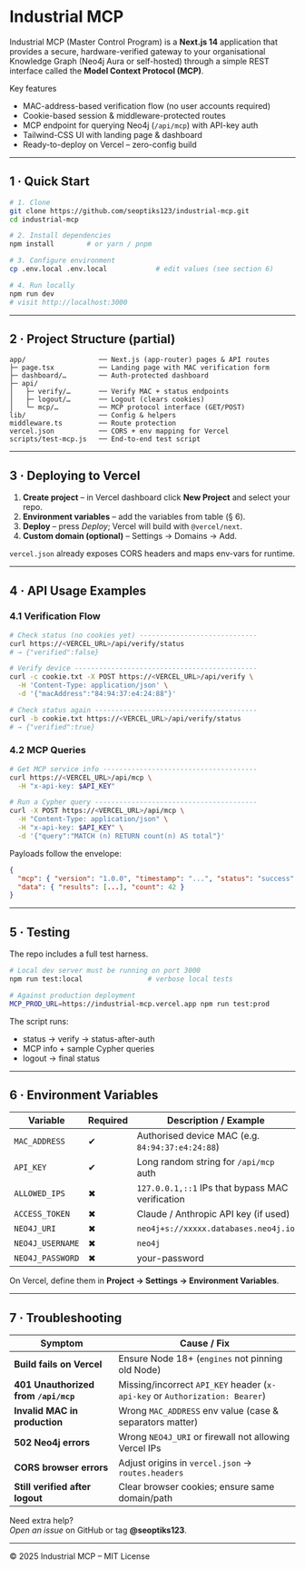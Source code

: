 # Industrial MCP

Industrial MCP (Master Control Program) is a **Next.js 14** application that provides a secure, hardware-verified gateway to your organisational Knowledge Graph (Neo4j Aura or self-hosted) through a simple REST interface called the **Model Context Protocol (MCP)**.

Key features  
* MAC-address-based verification flow (no user accounts required)  
* Cookie-based session & middleware-protected routes  
* MCP endpoint for querying Neo4j (`/api/mcp`) with API-key auth  
* Tailwind-CSS UI with landing page & dashboard  
* Ready-to-deploy on Vercel – zero-config build

---

## 1 · Quick Start

```bash
# 1. Clone
git clone https://github.com/seoptiks123/industrial-mcp.git
cd industrial-mcp

# 2. Install dependencies
npm install        # or yarn / pnpm

# 3. Configure environment
cp .env.local .env.local            # edit values (see section 6)

# 4. Run locally
npm run dev
# visit http://localhost:3000
```

---

## 2 · Project Structure (partial)

```
app/                  ── Next.js (app-router) pages & API routes
├─ page.tsx           ── Landing page with MAC verification form
├─ dashboard/…        ── Auth-protected dashboard
├─ api/
│   ├─ verify/…       ── Verify MAC + status endpoints
│   ├─ logout/…       ── Logout (clears cookies)
│   └─ mcp/…          ── MCP protocol interface (GET/POST)
lib/                  ── Config & helpers
middleware.ts         ── Route protection
vercel.json           ── CORS + env mapping for Vercel
scripts/test-mcp.js   ── End-to-end test script
```

---

## 3 · Deploying to Vercel

1. **Create project** – in Vercel dashboard click **New Project** and select your repo.  
2. **Environment variables** – add the variables from table (§ 6).  
3. **Deploy** – press *Deploy*; Vercel will build with `@vercel/next`.  
4. **Custom domain (optional)** – Settings → Domains → Add.

`vercel.json` already exposes CORS headers and maps env-vars for runtime.

---

## 4 · API Usage Examples

### 4.1 Verification Flow

```bash
# Check status (no cookies yet) -----------------------------
curl https://<VERCEL_URL>/api/verify/status
# → {"verified":false}

# Verify device ---------------------------------------------
curl -c cookie.txt -X POST https://<VERCEL_URL>/api/verify \
  -H 'Content-Type: application/json' \
  -d '{"macAddress":"84:94:37:e4:24:88"}'

# Check status again ----------------------------------------
curl -b cookie.txt https://<VERCEL_URL>/api/verify/status
# → {"verified":true}
```

### 4.2 MCP Queries

```bash
# Get MCP service info --------------------------------------
curl https://<VERCEL_URL>/api/mcp \
  -H "x-api-key: $API_KEY"

# Run a Cypher query ----------------------------------------
curl -X POST https://<VERCEL_URL>/api/mcp \
  -H "Content-Type: application/json" \
  -H "x-api-key: $API_KEY" \
  -d '{"query":"MATCH (n) RETURN count(n) AS total"}'
```

Payloads follow the envelope:

```json
{
  "mcp": { "version": "1.0.0", "timestamp": "...", "status": "success" },
  "data": { "results": [...], "count": 42 }
}
```

---

## 5 · Testing

The repo includes a full test harness.

```bash
# Local dev server must be running on port 3000
npm run test:local                # verbose local tests

# Against production deployment
MCP_PROD_URL=https://industrial-mcp.vercel.app npm run test:prod
```

The script runs:
* status → verify → status-after-auth
* MCP info + sample Cypher queries
* logout → final status

---

## 6 · Environment Variables

| Variable        | Required | Description / Example                               |
|-----------------|----------|-----------------------------------------------------|
| `MAC_ADDRESS`   | ✔        | Authorised device MAC (e.g. `84:94:37:e4:24:88`)    |
| `API_KEY`       | ✔        | Long random string for `/api/mcp` auth             |
| `ALLOWED_IPS`   | ✖        | `127.0.0.1,::1` IPs that bypass MAC verification    |
| `ACCESS_TOKEN`  | ✖        | Claude / Anthropic API key (if used)               |
| `NEO4J_URI`     | ✖        | `neo4j+s://xxxxx.databases.neo4j.io`               |
| `NEO4J_USERNAME`| ✖        | `neo4j`                                            |
| `NEO4J_PASSWORD`| ✖        | your-password                                      |

On Vercel, define them in **Project → Settings → Environment Variables**.

---

## 7 · Troubleshooting

| Symptom                                       | Cause / Fix |
|-----------------------------------------------|-------------|
| **Build fails on Vercel**                     | Ensure Node 18+ (`engines` not pinning old Node) |
| **401 Unauthorized from `/api/mcp`**          | Missing/incorrect `API_KEY` header (`x-api-key` or `Authorization: Bearer`) |
| **Invalid MAC in production**                 | Wrong `MAC_ADDRESS` env value (case & separators matter) |
| **502 Neo4j errors**                          | Wrong `NEO4J_URI` or firewall not allowing Vercel IPs |
| **CORS browser errors**                       | Adjust origins in `vercel.json` → `routes.headers`  |
| **Still verified after logout**               | Clear browser cookies; ensure same domain/path       |

Need extra help?  
*Open an issue* on GitHub or tag **@seoptiks123**.

---

&copy; 2025 Industrial MCP – MIT License
